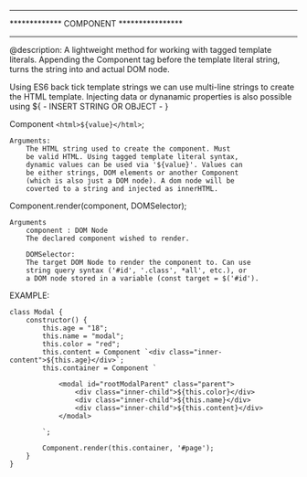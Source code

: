 ******************************************** 
*************   COMPONENT   ****************
********************************************

@description: A lightweight method for working 
with tagged template literals. Appending the 
Component tag before the template literal string, 
turns the string into and actual DOM node.

Using ES6 back tick template strings we can use
multi-line strings to create the HTML template.
Injecting data or dynanamic properties is also 
possible using ${ - INSERT STRING OR OBJECT - }

Component `<html>${value}</html>`;

	Arguments:
		The HTML string used to create the component. Must
		be valid HTML. Using tagged template literal syntax,
		dynamic values can be used via '${value}'. Values can
		be either strings, DOM elements or another Component 
		(which is also just a DOM node). A dom node will be
		coverted to a string and injected as innerHTML.


Component.render(component, DOMSelector);

	Arguments
		component : DOM Node
		The declared component wished to render.

		DOMSelector: 
		The target DOM Node to render the component to. Can use
		string query syntax ('#id', '.class', *all', etc.), or
		a DOM node stored in a variable (const target = $('#id'). 

EXAMPLE:

	class Modal {
		constructor() {
			this.age = "18";
			this.name = "modal";
			this.color = "red";
			this.content = Component `<div class="inner-content">${this.age}</div>`;
			this.container = Component `
	
				<modal id="rootModalParent" class="parent">
					<div class="inner-child">${this.color}</div>
					<div class="inner-child">${this.name}</div>
					<div class="inner-child">${this.content}</div>
				</modal>
	
			`;
	
			Component.render(this.container, '#page');
		}
	}

